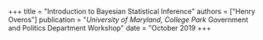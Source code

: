 +++
title = "Introduction to Bayesian Statistical Inference"
authors = ["Henry Overos"]
publication = "*University of Maryland, College Park* Government and Politics Department Workshop"
date = "October 2019
+++
